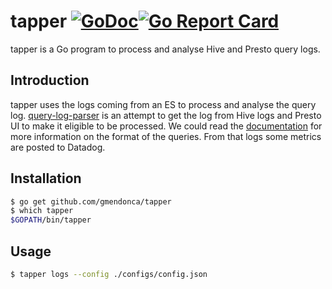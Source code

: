 # tapper [![GoDoc](https://godoc.org/github.com/gmendonca/tapper?status.svg)](https://godoc.org/github.com/gmendonca/tapper)[![Go Report Card](https://goreportcard.com/badge/github.com/gmendonca/tapper)](https://goreportcard.com/report/github.com/gmendonca/tapper)

tapper is a Go program to process and analyse Hive and Presto query logs.

## Introduction

tapper uses the logs coming from an ES to process and analyse the query log.
[query-log-parser](https://github.com/gmendonca/query-log-parser) is an attempt to get the log
from Hive logs and Presto UI to make it eligible to be processed. We could read the [documentation](https://github.com/gmendonca/query-log-parser/blob/master/README.md)
for more information on the format of the queries. From that logs some metrics are posted to Datadog.

## Installation

```sh
$ go get github.com/gmendonca/tapper
$ which tapper
$GOPATH/bin/tapper
```

## Usage

```sh
$ tapper logs --config ./configs/config.json
```

